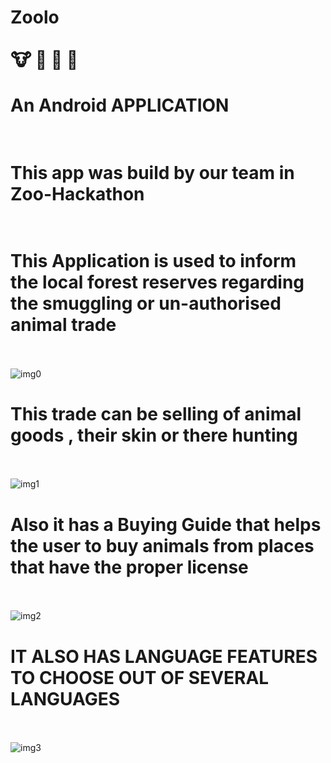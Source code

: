 # **Zoolo** </br></br> :cow: :panda_face: :horse: :penguin:

# An Android APPLICATION </br></br>

# This app was build by our team in **Zoo-Hackathon** </br></br>


# This Application is used to inform the local forest reserves regarding the smuggling or un-authorised animal trade </br></br>

![img0](https://github.com/Ishaan28malik/zoolo/blob/master/src/images/img1.jpg)

# This trade can be selling of animal goods , their skin or there hunting </br></br>

![img1](https://github.com/Ishaan28malik/zoolo/blob/master/src/images/img2.jpg)

# Also it has a Buying Guide that helps the user to buy animals from places that have the proper license </br></br>

![img2](https://github.com/Ishaan28malik/zoolo/blob/master/src/images/img3.jpg)


# IT ALSO HAS LANGUAGE FEATURES TO CHOOSE OUT OF SEVERAL LANGUAGES </br></br>


![img3](https://github.com/Ishaan28malik/zoolo/blob/master/src/images/img4.jpg)
